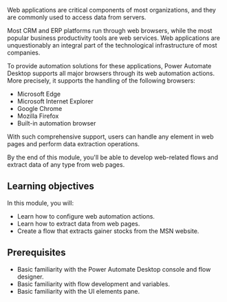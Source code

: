 Web applications are critical components of most organizations, and they are commonly used to access data from servers.

Most CRM and ERP platforms run through web browsers, while the most popular business productivity tools are web services. Web applications are unquestionably an integral part of the technological infrastructure of most companies.

To provide automation solutions for these applications, Power Automate Desktop supports all major browsers through its web automation actions. More precisely, it supports the handling of the following browsers:

- Microsoft Edge
- Microsoft Internet Explorer
- Google Chrome
- Mozilla Firefox
- Built-in automation browser

With such comprehensive support, users can handle any element in web pages and perform data extraction operations.

By the end of this module, you'll be able to develop web-related flows and extract data of any type from web pages. 

## Learning objectives

In this module, you will: 

- Learn how to configure web automation actions.
- Learn how to extract data from web pages.
- Create a flow that extracts gainer stocks from the MSN website.

## Prerequisites

- Basic familiarity with the Power Automate Desktop console and flow designer.
- Basic familiarity with flow development and variables.
- Basic familiarity with the UI elements pane. 